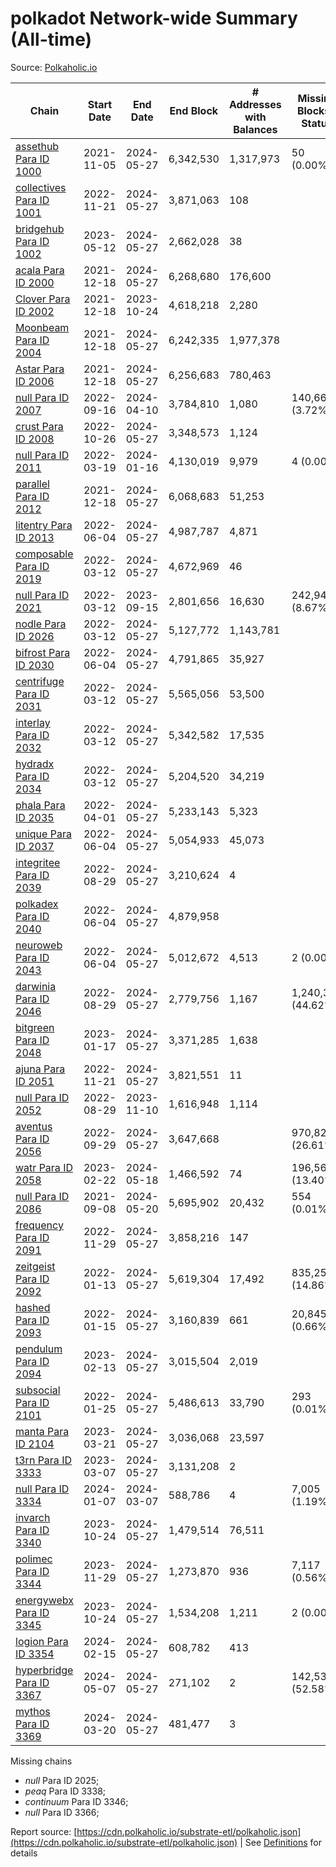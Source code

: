 # polkadot Network-wide Summary (All-time)

Source: [Polkaholic.io](https://polkaholic.io)


| Chain            | Start Date | End Date | End Block | # Addresses with Balances | Missing Blocks / Status |
| ---------------- | ---------- | ---------| --------- | ------------------------- | ----------------------- |
| [assethub Para ID 1000](/polkadot/1000-assethub) | 2021-11-05 | 2024-05-27 | 6,342,530 |  1,317,973 | 50 (0.00%)  |
| [collectives Para ID 1001](/polkadot/1001-collectives) | 2022-11-21 | 2024-05-27 | 3,871,063 |  108 |    |
| [bridgehub Para ID 1002](/polkadot/1002-bridgehub) | 2023-05-12 | 2024-05-27 | 2,662,028 |  38 |    |
| [acala Para ID 2000](/polkadot/2000-acala) | 2021-12-18 | 2024-05-27 | 6,268,680 |  176,600 |    |
| [Clover Para ID 2002](/polkadot/2002-clover) | 2021-12-18 | 2023-10-24 | 4,618,218 |  2,280 |    |
| [Moonbeam Para ID 2004](/polkadot/2004-moonbeam) | 2021-12-18 | 2024-05-27 | 6,242,335 |  1,977,378 |    |
| [Astar Para ID 2006](/polkadot/2006-astar) | 2021-12-18 | 2024-05-27 | 6,256,683 |  780,463 |    |
| [null Para ID 2007](/polkadot/2007-kapex) | 2022-09-16 | 2024-04-10 | 3,784,810 |  1,080 | 140,668 (3.72%)  |
| [crust Para ID 2008](/polkadot/2008-crust) | 2022-10-26 | 2024-05-27 | 3,348,573 |  1,124 |    |
| [null Para ID 2011](/polkadot/2011-equilibrium) | 2022-03-19 | 2024-01-16 | 4,130,019 |  9,979 | 4 (0.00%)  |
| [parallel Para ID 2012](/polkadot/2012-parallel) | 2021-12-18 | 2024-05-27 | 6,068,683 |  51,253 |    |
| [litentry Para ID 2013](/polkadot/2013-litentry) | 2022-06-04 | 2024-05-27 | 4,987,787 |  4,871 |    |
| [composable Para ID 2019](/polkadot/2019-composable) | 2022-03-12 | 2024-05-27 | 4,672,969 |  46 |    |
| [null Para ID 2021](/polkadot/2021-efinity) | 2022-03-12 | 2023-09-15 | 2,801,656 |  16,630 | 242,949 (8.67%)  |
| [nodle Para ID 2026](/polkadot/2026-nodle) | 2022-03-12 | 2024-05-27 | 5,127,772 |  1,143,781 |    |
| [bifrost Para ID 2030](/polkadot/2030-bifrost) | 2022-06-04 | 2024-05-27 | 4,791,865 |  35,927 |    |
| [centrifuge Para ID 2031](/polkadot/2031-centrifuge) | 2022-03-12 | 2024-05-27 | 5,565,056 |  53,500 |    |
| [interlay Para ID 2032](/polkadot/2032-interlay) | 2022-03-12 | 2024-05-27 | 5,342,582 |  17,535 |    |
| [hydradx Para ID 2034](/polkadot/2034-hydradx) | 2022-03-12 | 2024-05-27 | 5,204,520 |  34,219 |    |
| [phala Para ID 2035](/polkadot/2035-phala) | 2022-04-01 | 2024-05-27 | 5,233,143 |  5,323 |    |
| [unique Para ID 2037](/polkadot/2037-unique) | 2022-06-04 | 2024-05-27 | 5,054,933 |  45,073 |    |
| [integritee Para ID 2039](/polkadot/2039-integritee) | 2022-08-29 | 2024-05-27 | 3,210,624 |  4 |    |
| [polkadex Para ID 2040](/polkadot/2040-polkadex) | 2022-06-04 | 2024-05-27 | 4,879,958 |   |    |
| [neuroweb Para ID 2043](/polkadot/2043-neuroweb) | 2022-06-04 | 2024-05-27 | 5,012,672 |  4,513 | 2 (0.00%)  |
| [darwinia Para ID 2046](/polkadot/2046-darwinia) | 2022-08-29 | 2024-05-27 | 2,779,756 |  1,167 | 1,240,326 (44.62%)  |
| [bitgreen Para ID 2048](/polkadot/2048-bitgreen) | 2023-01-17 | 2024-05-27 | 3,371,285 |  1,638 |    |
| [ajuna Para ID 2051](/polkadot/2051-ajuna) | 2022-11-21 | 2024-05-27 | 3,821,551 |  11 |    |
| [null Para ID 2052](/polkadot/2052-polkadot-parathread-2052) | 2022-08-29 | 2023-11-10 | 1,616,948 |  1,114 |    |
| [aventus Para ID 2056](/polkadot/2056-aventus) | 2022-09-29 | 2024-05-27 | 3,647,668 |   | 970,826 (26.61%)  |
| [watr Para ID 2058](/polkadot/2058-watr) | 2023-02-22 | 2024-05-18 | 1,466,592 |  74 | 196,567 (13.40%)  |
| [null Para ID 2086](/polkadot/2086-kilt) | 2021-09-08 | 2024-05-20 | 5,695,902 |  20,432 | 554 (0.01%)  |
| [frequency Para ID 2091](/polkadot/2091-frequency) | 2022-11-29 | 2024-05-27 | 3,858,216 |  147 |    |
| [zeitgeist Para ID 2092](/polkadot/2092-zeitgeist) | 2022-01-13 | 2024-05-27 | 5,619,304 |  17,492 | 835,250 (14.86%)  |
| [hashed Para ID 2093](/polkadot/2093-hashed) | 2022-01-15 | 2024-05-27 | 3,160,839 |  661 | 20,845 (0.66%)  |
| [pendulum Para ID 2094](/polkadot/2094-pendulum) | 2023-02-13 | 2024-05-27 | 3,015,504 |  2,019 |    |
| [subsocial Para ID 2101](/polkadot/2101-subsocial) | 2022-01-25 | 2024-05-27 | 5,486,613 |  33,790 | 293 (0.01%)  |
| [manta Para ID 2104](/polkadot/2104-manta) | 2023-03-21 | 2024-05-27 | 3,036,068 |  23,597 |    |
| [t3rn Para ID 3333](/polkadot/3333-t3rn) | 2023-03-07 | 2024-05-27 | 3,131,208 |  2 |    |
| [null Para ID 3334](/polkadot/3334-polkadot-parathread-3334) | 2024-01-07 | 2024-03-07 | 588,786 |  4 | 7,005 (1.19%)  |
| [invarch Para ID 3340](/polkadot/3340-invarch) | 2023-10-24 | 2024-05-27 | 1,479,514 |  76,511 |    |
| [polimec Para ID 3344](/polkadot/3344-polimec) | 2023-11-29 | 2024-05-27 | 1,273,870 |  936 | 7,117 (0.56%)  |
| [energywebx Para ID 3345](/polkadot/3345-energywebx) | 2023-10-24 | 2024-05-27 | 1,534,208 |  1,211 | 2 (0.00%)  |
| [logion Para ID 3354](/polkadot/3354-logion) | 2024-02-15 | 2024-05-27 | 608,782 |  413 |    |
| [hyperbridge Para ID 3367](/polkadot/3367-hyperbridge) | 2024-05-07 | 2024-05-27 | 271,102 |  2 | 142,533 (52.58%)  |
| [mythos Para ID 3369](/polkadot/3369-mythos) | 2024-03-20 | 2024-05-27 | 481,477 |  3 |    |

Missing chains


* *null* Para ID 2025; 
* *peaq* Para ID 3338; 
* *continuum* Para ID 3346; 
* *null* Para ID 3366; 

Report source: [https://cdn.polkaholic.io/substrate-etl/polkaholic.json](https://cdn.polkaholic.io/substrate-etl/polkaholic.json) | See [Definitions](/DEFINITIONS.md) for details

